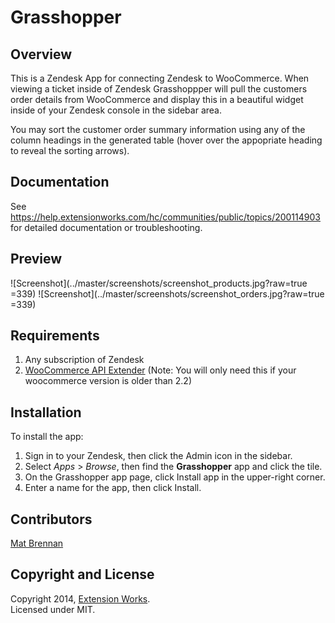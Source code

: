 Grasshopper
===========

## Overview
This is a Zendesk App for connecting Zendesk to WooCommerce. When viewing a ticket inside of Zendesk Grasshoppper will pull the customers order details from WooCommerce and display this in a beautiful widget inside of your Zendesk console in the sidebar area.

You may sort the customer order summary information using any of the column headings in the generated table (hover over the appopriate heading to reveal the sorting arrows).

## Documentation
See https://help.extensionworks.com/hc/communities/public/topics/200114903 for detailed documentation or troubleshooting.

## Preview
![Screenshot](../master/screenshots/screenshot_products.jpg?raw=true =339)
![Screenshot](../master/screenshots/screenshot_orders.jpg?raw=true =339)


## Requirements
1. Any subscription of Zendesk
2. [WooCommerce API Extender](https://github.com/ExtensionWorks/WooCommerce-API-Extender) (Note: You will only need this if your woocommerce version is older than 2.2)


## Installation
To install the app:

1. Sign in to your Zendesk, then click the Admin icon in the sidebar.
2. Select *Apps* > *Browse*, then find the **Grasshopper** app and click the tile.
3. On the Grasshopper app page, click Install app in the upper-right corner.
4. Enter a name for the app, then click Install.


## Contributors
[Mat Brennan](http://github.com/loadx)


## Copyright and License
Copyright 2014, [Extension Works](http://www.extensionworks.com).  
Licensed under MIT.

